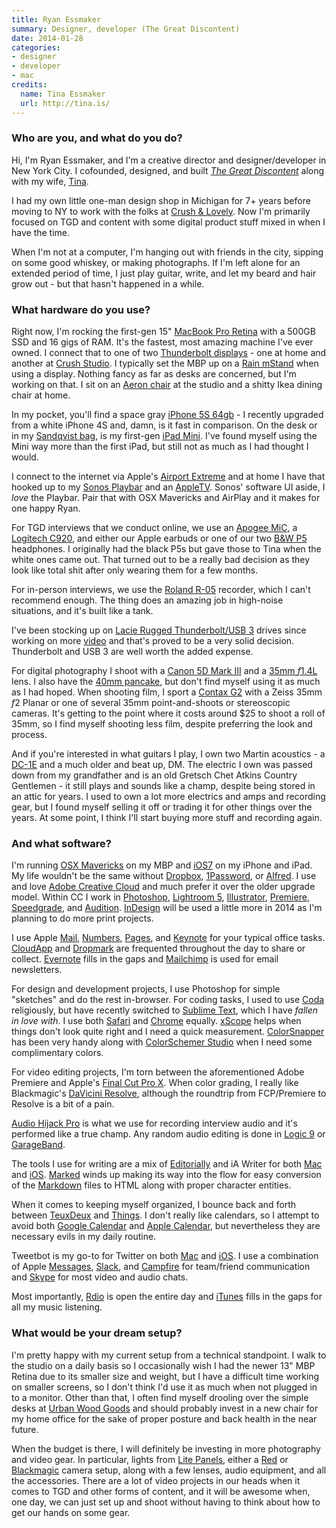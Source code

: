 ```yaml
---
title: Ryan Essmaker
summary: Designer, developer (The Great Discontent)
date: 2014-01-28
categories:
- designer
- developer
- mac
credits:
  name: Tina Essmaker
  url: http://tina.is/
---
```


### Who are you, and what do you do?

Hi, I'm Ryan Essmaker, and I'm a creative director and designer/developer in New York City. I cofounded, designed, and built [*The Great Discontent*](http://thegreatdiscontent.com/ "The Great Discontent site.") along with my wife, [Tina](http://tina.is/ "Tina's website.").

I had my own little one-man design shop in Michigan for 7+ years before moving to NY to work with the folks at [Crush & Lovely](http://crushlovely.com/ "Crush & Lovely's site."). Now I'm primarily focused on TGD and content with some digital product stuff mixed in when I have the time. 

When I'm not at a computer, I'm hanging out with friends in the city, sipping on some good whiskey, or making photographs. If I'm left alone for an extended period of time, I just play guitar, write, and let my beard and hair grow out - but that hasn't happened in a while.

### What hardware do you use?

Right now, I'm rocking the first-gen 15" [MacBook Pro Retina][macbook-pro] with a 500GB SSD and 16 gigs of RAM. It's the fastest, most amazing machine I've ever owned. I connect that to one of two [Thunderbolt displays][thunderbolt-display] - one at home and another at [Crush Studio](http://crushstud.io/ "The Crush Studio site."). I typically set the MBP up on a [Rain mStand][mstand] when using a display. Nothing fancy as far as desks are concerned, but I'm working on that. I sit on an [Aeron chair][aeron] at the studio and a shitty Ikea dining chair at home.

In my pocket, you'll find a space gray [iPhone 5S 64gb][iphone-5s] - I recently upgraded from a white iPhone 4S and, damn, is it fast in comparison. On the desk or in my [Sandqvist bag][arne], is my first-gen [iPad Mini][ipad-mini]. I've found myself using the Mini way more than the first iPad, but still not as much as I had thought I would.

I connect to the internet via Apple's [Airport Extreme][airport-extreme] and at home I have that hooked up to my [Sonos Playbar][playbar] and an [AppleTV][apple-tv]. Sonos' software UI aside, I *love* the Playbar. Pair that with OSX Mavericks and AirPlay and it makes for one happy Ryan.

For TGD interviews that we conduct online, we use an [Apogee MiC][mic], a [Logitech C920][c920], and either our Apple earbuds or one of our two [B&W P5][p5.2] headphones. I originally had the black P5s but gave those to Tina when the white ones came out. That turned out to be a really bad decision as they look like total shit after only wearing them for a few months.

For in-person interviews, we use the [Roland R-05][r-05] recorder, which I can't recommend enough. The thing does an amazing job in high-noise situations, and it's built like a tank.

I've been stocking up on [Lacie Rugged Thunderbolt/USB 3][rugged-thunderbolt] drives since working on more [video](http://twominuteswithtgd.com "The Two Minutes with TGD site.") and that's proved to be a very solid decision. Thunderbolt and USB 3 are well worth the added expense.

For digital photography I shoot with a [Canon 5D Mark III][eos-5d-mark-iii] and a [35mm *f*1.4L][ef-35mm-f1.4l-usm] lens. I also have the [40mm pancake][ef-40mm-f2.8-stm], but don't find myself using it as much as I had hoped. When shooting film, I sport a [Contax G2][g2.3] with a Zeiss 35mm *f*2 Planar or one of several 35mm point-and-shoots or stereoscopic cameras. It's getting to the point where it costs around $25 to shoot a roll of 35mm, so I find myself shooting less film, despite preferring the look and process.

And if you're interested in what guitars I play, I own two Martin acoustics - a [DC-1E][] and a much older and beat up, DM. The electric I own was passed down from my grandfather and is an old Gretsch Chet Atkins Country Gentlemen - it still plays and sounds like a champ, despite being stored in an attic for years. I used to own a lot more electrics and amps and recording gear, but I found myself selling it off or trading it for other things over the years. At some point, I think I'll start buying more stuff and recording again.

### And what software?

I'm running [OSX Mavericks][macos] on my MBP and [iOS7][ios] on my iPhone and iPad. My life wouldn't be the same without [Dropbox][], [1Password][], or [Alfred][]. I use and love [Adobe Creative Cloud][creative-cloud] and much prefer it over the older upgrade model. Within CC I work in [Photoshop][], [Lightroom 5][lightroom], [Illustrator][], [Premiere][], [Speedgrade][], and [Audition][]. [InDesign][] will be used a little more in 2014 as I'm planning to do more print projects. 

I use Apple [Mail][mail], [Numbers][], [Pages][], and [Keynote][] for your typical office tasks. [CloudApp][cloudapp] and [Dropmark][] are frequented throughout the day to share or collect. [Evernote][] fills in the gaps and [Mailchimp][] is used for email newsletters.

For design and development projects, I use Photoshop for simple "sketches" and do the rest in-browser. For coding tasks, I used to use [Coda][] religiously, but have recently switched to [Sublime Text][sublime-text], which I have *fallen in love with*. I use both [Safari][] and [Chrome][] equally. [xScope][] helps when things don't look quite right and I need a quick measurement. [ColorSnapper][] has been very handy along with [ColorSchemer Studio][colorschemer-studio] when I need some complimentary colors. 

For video editing projects, I'm torn between the aforementioned Adobe Premiere and Apple's [Final Cut Pro X][final-cut-pro-x]. When color grading, I really like Blackmagic's [DaVicini Resolve][davinci-resolve], although the roundtrip from FCP/Premiere to Resolve is a bit of a pain.

[Audio Hijack Pro][audio-hijack-pro] is what we use for recording interview audio and it's performed like a true champ. Any random audio editing is done in [Logic 9][logic] or [GarageBand][]. 

The tools I use for writing are a mix of [Editorially][] and iA Writer for both [Mac][ia-writer] and [iOS][ia-writer-ios]. [Marked][] winds up making its way into the flow for easy conversion of the [Markdown][] files to HTML along with proper character entities. 

When it comes to keeping myself organized, I bounce back and forth between [TeuxDeux][] and [Things][]. I don't really like calendars, so I attempt to avoid both [Google Calendar][google-calendar] and [Apple Calendar][ical], but nevertheless they are necessary evils in my daily routine.

Tweetbot is my go-to for Twitter on both [Mac][tweetbot] and [iOS][tweetbot-ios]. I use a combination of Apple [Messages][], [Slack][], and [Campfire][] for team/friend communication and [Skype][] for most video and audio chats.

Most importantly, [Rdio][] is open the entire day and [iTunes][] fills in the gaps for all my music listening. 

### What would be your dream setup?

I'm pretty happy with my current setup from a technical standpoint. I walk to the studio on a daily basis so I occasionally wish I had the newer 13" MBP Retina due to its smaller size and weight, but I have a difficult time working on smaller screens, so I don't think I'd use it as much when not plugged in to a monitor. Other than that, I often find myself drooling over the simple desks at [Urban Wood Goods](http://www.urbanwoodgoods.com/ "The Urban Wood Goods site.") and should probably invest in a new chair for my home office for the sake of proper posture and back health in the near future.

When the budget is there, I will definitely be investing in more photography and video gear. In particular, lights from [Lite Panels](http://www.litepanels.com/ "The Light Panels site."), either a [Red](http://www.red.com/ "The RED site.") or [Blackmagic](http://www.blackmagicdesign.com/ "The Blackmagic Design site.") camera setup, along with a few lenses, audio equipment, and all the accessories. There are a lot of video projects in our heads when it comes to TGD and other forms of content, and it will be awesome when, one day, we can just set up and shoot without having to think about how to get our hands on some gear.

[1password]: https://1password.com "Password management software for Mac OS X."
[aeron]: https://www.hermanmiller.com/products/seating/office-chairs/aeron-chairs/ "A work chair."
[airport-extreme]: https://en.wikipedia.org/wiki/AirPort_Extreme "A wireless access point."
[alfred]: https://www.alfredapp.com/ "A launcher app for the Mac."
[apple-tv]: https://en.wikipedia.org/wiki/Apple_TV "A device for viewing media on a TV."
[arne]: https://www.sandqvist.com/en/laptop-bag-arne-cordura-black-sqa227.html "A laptop bag."
[audio-hijack-pro]: https://www.rogueamoeba.com/audiohijackpro/ "Mac software for recording audio from any source."
[audition]: https://creative.adobe.com/products/audition "An audio editing software suite."
[c920]: https://www.logitech.com/en-us/product/hd-pro-webcam-c920 "A webcam."
[campfire]: https://basecamp.com/retired/campfire "Web-based chat."
[chrome]: https://www.google.com/intl/en/chrome/browser/ "A WebKit-based browser, where each tab runs in its own thread."
[cloudapp]: https://www.getcloudapp.com/ "A cloud-based file sharing menubar app for Mac OS X."
[coda]: https://panic.com/coda/ "A single-window HTML/web tool for the Mac."
[colorschemer-studio]: https://www.colorschemer.com/osx_info.php "A Mac tool for building colour palettes."
[colorsnapper]: https://colorsnapper.com/ "A colour picker for the Mac."
[creative-cloud]: https://www.adobe.com/creativecloud.html "A subscription service for Adobe's creative suite."
[davinci-resolve]: https://www.blackmagicdesign.com/products/davinciresolve "Colour correction software."
[dc-1e]: https://www.martinguitar.com/guitars/item/589-dc-1e.html "An acoustic guitar."
[dropbox]: https://www.dropbox.com/ "Online syncing and storage."
[dropmark]: https://www.dropmark.com/ "A file collaboration service."
[editorially]: http://web.archive.org/web/20130806043131/https://editorially.com/ "A web-based collaborative text editor."
[ef-35mm-f1.4l-usm]: http://web.archive.org/web/20151029194718/http://www.usa.canon.com:80/cusa/consumer/products/cameras/ef_lens_lineup/ef_35mm_f_1_4l_usm "A wide angle lens for DSLRs."
[ef-40mm-f2.8-stm]: http://web.archive.org/web/20151015043731/http://www.usa.canon.com:80/cusa/consumer/products/cameras/ef_lens_lineup/ef_40mm_f_2_8_stm "A lens for DSLRs."
[eos-5d-mark-iii]: http://usa.canon.com/cusa/consumer/products/cameras/slr_cameras/eos_5d_mark_iii "A 22.3 megapixel DSLR."
[evernote]: https://evernote.com/ "Online software for capturing notes."
[final-cut-pro-x]: https://en.wikipedia.org/wiki/Final_Cut_Pro_X "A nonlinear video editor."
[g2.3]: https://en.wikipedia.org/wiki/Contax_G "A film camera."
[garageband]: https://www.apple.com/mac/garageband/ "An audio recording and editing tool for the Mac."
[google-calendar]: https://en.wikipedia.org/wiki/Google_Calendar "A web-based calendar client."
[ia-writer-ios]: https://itunes.apple.com/us/app/ia-writer/id392502056 "A focus-oriented writing application for iOS."
[ia-writer]: https://ia.net/writer/updates/ia-writer-for-mac "A full-screen writing tool for the Mac."
[ical]: https://en.wikipedia.org/wiki/Calendar_(Apple) "The calendar software included with macOS."
[illustrator]: https://www.adobe.com/products/illustrator.html "A vector graphics editor."
[indesign]: https://www.adobe.com/products/indesign.html "A desktop/web publishing application."
[ios]: https://www.apple.com/ios/ios-10/ "A mobile operating system."
[ipad-mini]: https://www.apple.com/ipad-mini/ "A 7.9 inch tablet device."
[iphone-5s]: https://en.wikipedia.org/wiki/IPhone_5S "A smartphone."
[itunes]: https://www.apple.com/itunes/ "A jukebox application and online store."
[keynote]: https://www.apple.com/keynote/ "Presentation software for the Mac."
[lightroom]: https://www.adobe.com/products/photoshop-lightroom.html "Photo management and editing software."
[logic]: https://www.saleae.com/logic/ "A hardware debugger."
[macbook-pro]: https://www.apple.com/macbook-pro/ "A laptop."
[macos]: https://en.wikipedia.org/wiki/MacOS "An operating system for Mac hardware."
[mail]: https://en.wikipedia.org/wiki/Mail_(application) "The default Mac OS X mail client."
[mailchimp]: https://mailchimp.com/ "A templated mailing list system."
[markdown]: https://daringfireball.net/projects/markdown/ "An email-like format for marking up text."
[marked]: https://marked2app.com/ "A Markdown preview tool for Mac text editors."
[messages]: https://en.wikipedia.org/wiki/Messages_(application) "A chat client for Mac."
[mic]: https://www.apogeedigital.com/products/mic "A microphone for iPhones and iPads."
[mstand]: https://www.raindesigninc.com/mstand.html "A laptop stand."
[numbers]: https://www.apple.com/numbers/ "A spreadsheet application for the Mac."
[p5.2]: http://www.bowers-wilkins.com/Headphones/Headphones/Headphones/P5.html "Nose-isolating headphones."
[pages]: https://www.apple.com/pages/ "A Mac word processor and layout tool from Apple."
[photoshop]: https://www.adobe.com/products/photoshop.html "A bitmap image editor."
[playbar]: https://www.amazon.com/PLAYBAR-Soundbar-Wireless-Speaker-Streaming/dp/B00AEMGGU2 "An audio streaming device."
[premiere]: https://www.adobe.com/products/premiere.html "A video editing suite."
[r-05]: http://www.rolandus.com/products/details/1077 "A voice recorder."
[rdio]: http://web.archive.org/web/20151209115835/http://www.rdio.com:80/home/en-us/ "A music streaming service."
[rugged-thunderbolt]: https://www.lacie.com/as/en/products/rugged/ "A well-protected Thunderbolt hard drive."
[safari]: https://www.apple.com/safari/ "A fast web browser."
[skype]: https://www.skype.com/en/ "Voice and video chat software."
[slack]: https://slack.com/ "A collaboration service."
[speedgrade]: https://creative.adobe.com/products/speedgrade "Colour grading software."
[sublime-text]: http://www.sublimetext.com/ "A coder's text editor."
[teuxdeux]: https://teuxdeux.com/ "A simple, classy to-do web application."
[things]: https://culturedcode.com/things/ "A task management application for the Mac."
[thunderbolt-display]: https://www.apple.com/displays/ "A Thunderbolt-powered monitor."
[tweetbot-ios]: https://tapbots.com/tweetbot/ "A Twitter client for iOS."
[tweetbot]: https://tapbots.com/tweetbot/mac/ "A Twitter client for the Mac."
[xscope]: http://xscopeapp.com "A Mac tool for on-screen measuring and aligning."
